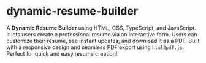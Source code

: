 # dynamic-resume-builder
A **Dynamic Resume Builder** using HTML, CSS, TypeScript, and JavaScript. It lets users create a professional resume via an interactive form. Users can customize their resume, see instant updates, and download it as a PDF. Built with a responsive design and seamless PDF export using `html2pdf.js`. Perfect for quick and easy resume creation!
